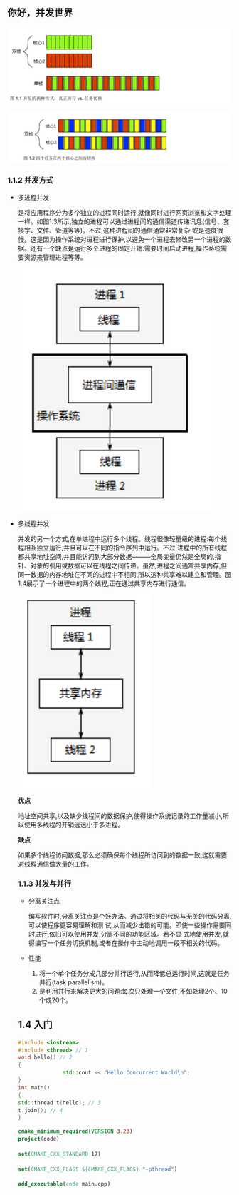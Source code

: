 ## 你好，并发世界



![image-20230724181306721](images/image-20230724181306721.png)

![image-20230724181429810](images/image-20230724181429810.png)

### 1.1.2 并发方式

- 多进程并发

  是将应用程序分为多个独立的进程同时运行,就像同时进行网页浏览和文字处理一样。如图1.3所示,独立的进程可以通过进程间的通信渠道传递讯息(信号、套接字、文件、管道等等)。不过,这种进程间的通信通常非常复杂,或是速度很慢。这是因为操作系统对进程进行保护,以避免一个进程去修改另一个进程的数据。还有一个缺点是运行多个进程的固定开销:需要时间启动进程,操作系统需要资源来管理进程等等。

  ![image-20230724181918623](images/image-20230724181918623.png)

- 多线程并发

  并发的另一个方式,在单进程中运行多个线程。线程很像轻量级的进程:每个线程相互独立运行,并且可以在不同的指令序列中运行。不过,进程中的所有线程都共享地址空间,并且能访问到大部分数据———全局变量仍然是全局的,指针、对象的引用或数据可以在线程之间传递。虽然,进程之间通常共享内存,但同一数据的内存地址在不同的进程中不相同,所以这种共享难以建立和管理。图1.4展示了一个进程中的两个线程,正在通过共享内存进行通信。

  ![image-20230724194300842](images/image-20230724194300842.png)

  **优点**

  地址空间共享,以及缺少线程间的数据保护,使得操作系统记录的工作量减小,所以使用多线程的开销远远小于多进程。

  **缺点**

  如果多个线程访问数据,那么必须确保每个线程所访问到的数据一致,这就需要对线程通信做大量的工作。

  ### 1.1.3 并发与并行

  - 分离关注点

    编写软件时,分离关注点是个好办法。通过将相关的代码与无关的代码分离,可以使程序更容易理解和测
    试,从而减少出错的可能。即使一些操作需要同时进行,依旧可以使用并发,分离不同的功能区域。若不显
    式地使用并发,就得编写一个任务切换机制,或者在操作中主动地调用一段不相关的代码。

  - 性能

    1. 将一个单个任务分成几部分并行运行,从而降低总运行时间,这就是任务并行(task parallelism)。
    2. 是利用并行来解决更大的问题:每次只处理一个文件,不如处理2个、10个或20个。

  ## 1.4 入门

  ```c++
  #include <iostream>
  #include <thread> // 1
  void hello() // 2
  {
  				std::cout << "Hello Concurrent World\n";
  }
  int main()
  {
  std::thread t(hello); // 3
  t.join(); // 4
  }
  ```

  ```cmake
  cmake_minimum_required(VERSION 3.23)
  project(code)
  
  set(CMAKE_CXX_STANDARD 17)
  
  set(CMAKE_CXX_FLAGS ${CMAKE_CXX_FLAGS} "-pthread")
  
  add_executable(code main.cpp)
  
  ```

  